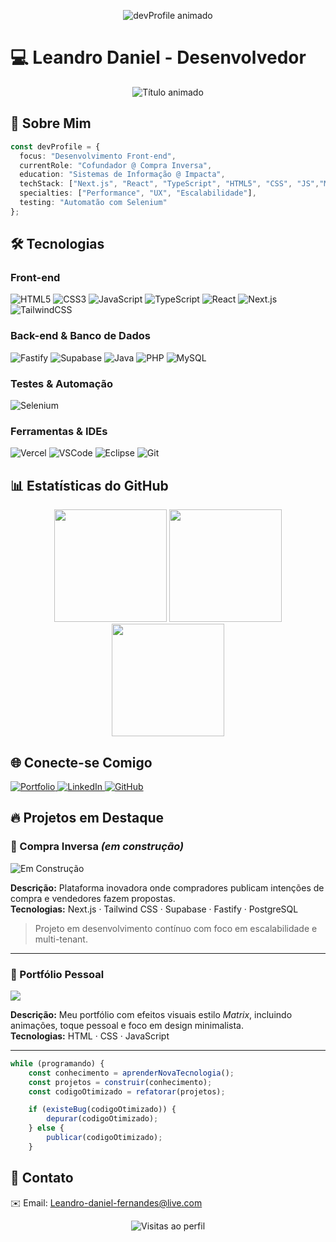 <p align="center">
  <img src="https://raw.githubusercontent.com/L3Nan/L3Nan/main/devProfile_animation.gif" alt="devProfile animado" />
</p>

# 💻 Leandro Daniel - Desenvolvedor

<div align="center">
  <img src="https://readme-typing-svg.demolab.com?font=Fira+Code&pause=1000&color=00FF41&width=435&lines=Lenan;Desenvolvedor+Front-end;Next.js+%7C+React+%7C+TypeScript;HTML5+%7C+CSS+%7C+MySQL;Selenium+Automation;" alt="Título animado" />
</div>

## 🚀 Sobre Mim

```typescript
const devProfile = {
  focus: "Desenvolvimento Front-end",
  currentRole: "Cofundador @ Compra Inversa",
  education: "Sistemas de Informação @ Impacta",
  techStack: ["Next.js", "React", "TypeScript", "HTML5", "CSS", "JS","MySQL",],
  specialties: ["Performance", "UX", "Escalabilidade"],
  testing: "Automatão com Selenium"
};
```
 
## 🛠 Tecnologias

### Front-end
<div>
  <img src="https://img.shields.io/badge/HTML5-E34F26?style=for-the-badge&logo=html5&logoColor=white" alt="HTML5">
  <img src="https://img.shields.io/badge/CSS3-1572B6?style=for-the-badge&logo=css3&logoColor=white" alt="CSS3">
  <img src="https://img.shields.io/badge/JavaScript-F7DF1E?style=for-the-badge&logo=javascript&logoColor=black" alt="JavaScript">
  <img src="https://img.shields.io/badge/TypeScript-007ACC?style=for-the-badge&logo=typescript&logoColor=white" alt="TypeScript">
  <img src="https://img.shields.io/badge/React-61DAFB?style=for-the-badge&logo=react&logoColor=black" alt="React">
  <img src="https://img.shields.io/badge/Next.js-000000?style=for-the-badge&logo=next.js&logoColor=white" alt="Next.js">
  <img src="https://img.shields.io/badge/Tailwind_CSS-38B2AC?style=for-the-badge&logo=tailwind-css&logoColor=white" alt="TailwindCSS">
</div>

### Back-end & Banco de Dados
<div>
  <img src="https://img.shields.io/badge/Fastify-000000?style=for-the-badge&logo=fastify&logoColor=white" alt="Fastify">
  <img src="https://img.shields.io/badge/Supabase-3ECF8E?style=for-the-badge&logo=supabase&logoColor=white" alt="Supabase">
  <img src="https://img.shields.io/badge/Java-ED8B00?style=for-the-badge&logo=openjdk&logoColor=white" alt="Java">
  <img src="https://img.shields.io/badge/PHP-777BB4?style=for-the-badge&logo=php&logoColor=white" alt="PHP">
  <img src="https://img.shields.io/badge/MySQL-4479A1?style=for-the-badge&logo=mysql&logoColor=white" alt="MySQL">
</div>

### Testes & Automação
<div>
  <img src="https://img.shields.io/badge/Selenium-43B02A?style=for-the-badge&logo=selenium&logoColor=white" alt="Selenium">
</div>

### Ferramentas & IDEs
<div>
  <img src="https://img.shields.io/badge/Vercel-000000?style=for-the-badge&logo=vercel&logoColor=white" alt="Vercel">
  <img src="https://img.shields.io/badge/Visual_Studio_Code-007ACC?style=for-the-badge&logo=visual-studio-code&logoColor=white" alt="VSCode">
  <img src="https://img.shields.io/badge/Eclipse-2C2255?style=for-the-badge&logo=eclipse&logoColor=white" alt="Eclipse">
  <img src="https://img.shields.io/badge/Git-F05032?style=for-the-badge&logo=git&logoColor=white" alt="Git">
</div>

## 📊 Estatísticas do GitHub
<div align="center">
  <img height="180em" src="https://github-readme-stats.vercel.app/api?username=L3Nan&show_icons=true&theme=dark&include_all_commits=true&count_private=true&border_color=00FF41&bg_color=0D1117&title_color=00FF41&text_color=FFFFFF"/>
  <img height="180em" src="https://github-readme-stats.vercel.app/api/top-langs/?username=L3Nan&layout=compact&langs_count=7&theme=dark&border_color=00FF41&bg_color=0D1117&title_color=00FF41&text_color=FFFFFF"/>
  <img height="180em" src="https://github-readme-streak-stats.herokuapp.com/?user=L3Nan&theme=dark&background=0D1117&border=00FF41&stroke=00FF41&dates=FFFFFF"/>
</div>

## 🌐 Conecte-se Comigo
<div>
  <a href="https://l3nan.github.io/" target="_blank">
    <img src="https://img.shields.io/badge/Portfólio-000000?style=for-the-badge&logo=github&logoColor=white" alt="Portfolio">
  </a>
  <a href="https://linkedin.com/in/sndanndev" target="_blank">
    <img src="https://img.shields.io/badge/LinkedIn-0077B5?style=for-the-badge&logo=linkedin&logoColor=white" alt="LinkedIn">
  </a>
  <a href="https://github.com/L3Nan" target="_blank">
    <img src="https://img.shields.io/badge/GitHub-181717?style=for-the-badge&logo=github&logoColor=white" alt="GitHub">
  </a>
</div>

## 🔥 Projetos em Destaque

### 🏧 Compra Inversa *(em construção)*
![Em Construção](https://img.shields.io/badge/Status-Em%20Constru%C3%A7%C3%A3o-yellow?style=for-the-badge&logo=buildkite&logoColor=black)

**Descrição:** Plataforma inovadora onde compradores publicam intenções de compra e vendedores fazem propostas.  
**Tecnologias:** Next.js · Tailwind CSS · Supabase · Fastify · PostgreSQL  
> Projeto em desenvolvimento contínuo com foco em escalabilidade e multi-tenant.
---

### 🎥 Portfólio Pessoal

<a href="https://l3nan.github.io/" target="_blank">
  <img src="https://img.shields.io/badge/Acessar%20Portf%C3%B3lio-MATRIX%20EFFECT-00ff00?style=for-the-badge&logo=github&logoColor=black" />
</a>

**Descrição:** Meu portfólio com efeitos visuais estilo *Matrix*, incluindo animações, toque pessoal e foco em design minimalista.  
**Tecnologias:** HTML · CSS · JavaScript

---
```javascript
while (programando) {
    const conhecimento = aprenderNovaTecnologia();
    const projetos = construir(conhecimento);
    const codigoOtimizado = refatorar(projetos);

    if (existeBug(codigoOtimizado)) {
        depurar(codigoOtimizado);
    } else {
        publicar(codigoOtimizado);
    }
```

## 📩 Contato
✉️ Email: Leandro-daniel-fernandes@live.com

<div align="center">
  <img src="https://komarev.com/ghpvc/?username=L3Nan&label=Profile%20views&color=00FF41&style=flat" alt="Visitas ao perfil" />
</div>
 